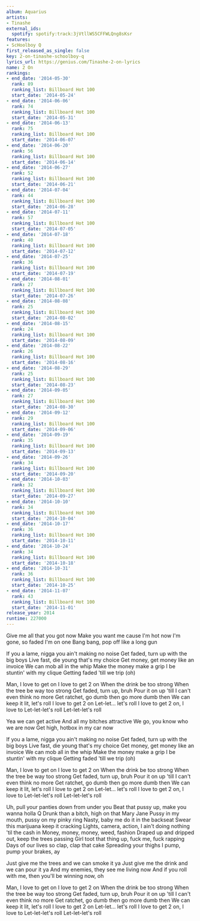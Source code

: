 ```yaml
---
album: Aquarius
artists:
- Tinashe
external_ids:
  spotify: spotify:track:3jVtllWS5CFFWLQng8sKsr
features:
- ScHoolboy Q
first_released_as_single: false
key: 2-on-tinashe-schoolboy-q
lyrics_url: https://genius.com/Tinashe-2-on-lyrics
name: 2 On
rankings:
- end_date: '2014-05-30'
  rank: 89
  ranking_list: Billboard Hot 100
  start_date: '2014-05-24'
- end_date: '2014-06-06'
  rank: 74
  ranking_list: Billboard Hot 100
  start_date: '2014-05-31'
- end_date: '2014-06-13'
  rank: 75
  ranking_list: Billboard Hot 100
  start_date: '2014-06-07'
- end_date: '2014-06-20'
  rank: 56
  ranking_list: Billboard Hot 100
  start_date: '2014-06-14'
- end_date: '2014-06-27'
  rank: 52
  ranking_list: Billboard Hot 100
  start_date: '2014-06-21'
- end_date: '2014-07-04'
  rank: 44
  ranking_list: Billboard Hot 100
  start_date: '2014-06-28'
- end_date: '2014-07-11'
  rank: 57
  ranking_list: Billboard Hot 100
  start_date: '2014-07-05'
- end_date: '2014-07-18'
  rank: 40
  ranking_list: Billboard Hot 100
  start_date: '2014-07-12'
- end_date: '2014-07-25'
  rank: 36
  ranking_list: Billboard Hot 100
  start_date: '2014-07-19'
- end_date: '2014-08-01'
  rank: 27
  ranking_list: Billboard Hot 100
  start_date: '2014-07-26'
- end_date: '2014-08-08'
  rank: 25
  ranking_list: Billboard Hot 100
  start_date: '2014-08-02'
- end_date: '2014-08-15'
  rank: 24
  ranking_list: Billboard Hot 100
  start_date: '2014-08-09'
- end_date: '2014-08-22'
  rank: 26
  ranking_list: Billboard Hot 100
  start_date: '2014-08-16'
- end_date: '2014-08-29'
  rank: 25
  ranking_list: Billboard Hot 100
  start_date: '2014-08-23'
- end_date: '2014-09-05'
  rank: 27
  ranking_list: Billboard Hot 100
  start_date: '2014-08-30'
- end_date: '2014-09-12'
  rank: 29
  ranking_list: Billboard Hot 100
  start_date: '2014-09-06'
- end_date: '2014-09-19'
  rank: 35
  ranking_list: Billboard Hot 100
  start_date: '2014-09-13'
- end_date: '2014-09-26'
  rank: 34
  ranking_list: Billboard Hot 100
  start_date: '2014-09-20'
- end_date: '2014-10-03'
  rank: 32
  ranking_list: Billboard Hot 100
  start_date: '2014-09-27'
- end_date: '2014-10-10'
  rank: 34
  ranking_list: Billboard Hot 100
  start_date: '2014-10-04'
- end_date: '2014-10-17'
  rank: 36
  ranking_list: Billboard Hot 100
  start_date: '2014-10-11'
- end_date: '2014-10-24'
  rank: 34
  ranking_list: Billboard Hot 100
  start_date: '2014-10-18'
- end_date: '2014-10-31'
  rank: 36
  ranking_list: Billboard Hot 100
  start_date: '2014-10-25'
- end_date: '2014-11-07'
  rank: 43
  ranking_list: Billboard Hot 100
  start_date: '2014-11-01'
release_year: 2014
runtime: 227000
---
```

Give me all that you got now
Make you want me cause I'm hot now
I'm gone, so faded I'm on one
Bang bang, pop off like a long gun


If you a lame, nigga you ain't making no noise
Get faded, turn up with the big boys
Live fast, die young that's my choice
Get money, get money like an invoice
We can mob all in the whip
Make the money make a grip
I be stuntin' with my clique
Getting faded 'till we trip (oh)


Man, I love to get on
I love to get 2 on
When the drink be too strong
When the tree be way too strong
Get faded, turn up, bruh
Pour it on up 'till I can't even think no more
Get ratchet, go dumb then go more dumb then
We can keep it lit, let's roll
I love to get 2 on
Let-let... let's roll
I love to get 2 on, I love to
Let-let-let's roll
Let-let-let's roll


Yea we can get active
And all my bitches attractive
We go, you know who we are now
Get high, hotbox in my car now


If you a lame, nigga you ain't making no noise
Get faded, turn up with the big boys
Live fast, die young that's my choice
Get money, get money like an invoice
We can mob all in the whip
Make the money make a grip
I be stuntin' with my clique
Getting faded 'till we trip (oh)


Man, I love to get on
I love to get 2 on
When the drink be too strong
When the tree be way too strong
Get faded, turn up, bruh
Pour it on up 'till I can't even think no more
Get ratchet, go dumb then go more dumb then
We can keep it lit, let's roll
I love to get 2 on
Let-let... let's roll
I love to get 2 on, I love to
Let-let-let's roll
Let-let-let's roll


Uh, pull your panties down from under you
Beat that pussy up, make you wanna holla Q
Drunk than a bitch, high on that Mary Jane
Pussy in my mouth, pussy on my pinky ring
Nasty, baby me do it in the backseat
Swear this marijuana keep it cracking
Lights, camera, action, I ain't doing nothing 'til the cash in
Money, money, money, weed, fashion
Draped up and dripped out, keep the trees passing
Girl toot that thing up, fuck me, fuck rapping
Days of our lives so clap, clap that cake
Spreading your thighs I pump, pump your brakes, ay


Just give me the trees and we can smoke it ya
Just give me the drink and we can pour it ya
And my enemies, they see me living now
And if you roll with me, then you'll be winning now, oh


Man, I love to get on
I love to get 2 on
When the drink be too strong
When the tree be way too strong
Get faded, turn up, bruh
Pour it on up 'till I can't even think no more
Get ratchet, go dumb then go more dumb then
We can keep it lit, let's roll
I love to get 2 on
Let-let... let's roll
I love to get 2 on, I love to
Let-let-let's roll
Let-let-let's roll
